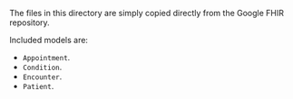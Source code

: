 The files in this directory are simply copied directly from the Google FHIR repository.

Included models are:
* `Appointment`.
* `Condition`.
* `Encounter`.
* `Patient`.
